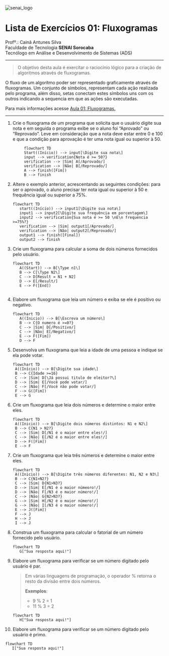 ![senai_logo](https://transparencia.sp.senai.br/Content/img/logo-senai.png)

# Lista de Exercícios 01: Fluxogramas

Profº.: Cainã Antunes Silva  
Faculdade de Tecnologia **SENAI Sorocaba**  
Tecnólogo em Análise e Desenvolvimento de Sistemas (ADS)
___


> O objetivo desta aula é exercitar o raciocínio lógico para a criação de algoritmos através de fluxogramas.  

O fluxo de um algorítmo poder ser representado graficamente através de fluxogramas. Um conjunto de símbolos, representam cada ação realizada pelo programa, além disso, setas conectam estes símbolos uns com os outros indicando a sequencia em que as ações são executadas.

Para mais informações acesse [Aula 01: Fluxogramas.](https://www.notion.so/cainaantunes/Aula-01-Fluxogramas-188bde521b3b80de90f7dbd9407af71e)

***

1. Crie o fluxograma de um programa que solicita que o usuário digite sua nota e em seguida o programa exibe se o aluno foi “Aprovado” ou “Reprovado”. Leve em consideração que a nota deve estar entre 0 e 100 e que a condição para aprovação é ter uma nota igual ou superior à 50.
   
    ```mermaid
         flowchart TD
         Start((Início)) --> input[\Digite sua nota\]
         input --> verification{Nota é >= 50?}
         verification --> |Sim| A[/Aprovado/]
         verification --> |Não| B[/Reprovado/]
         A --> finish([Fim])
         B --> finish
    
    ```
   
2. Altere o exemplo anterior, acrescentando as seguintes condições: para ser o aprovado, o aluno precisar ter nota igual ou superior à 50 e frequência igual ou superior a 75%.
   
   ```mermaid
   flowchart TD
      start((Início)) --> input1[\Digite sua nota\]
      input1 --> input2[\Digite sua frequência em porcentagem\]
      input2 --> verification{Sua nota é >= 50 \nE\n frequencia >=75%?}
      verification --> |Sim| output1[/Aprovado/]
      verification --> |Não| output2[/Reprovado/]
      output1 --> finish([Final])
      output2 --> finish
   ```
   
3. Crie um fluxograma para calcular a soma de dois números fornecidos pelo usuário.
   
   ```mermaid
   flowchart TD
      A((Start)) --> B[\Type n1\]
      B --> C[\Type N2\]
      C --> D[Result = N1 + N2]
      D --> E[/Result/]
      E --> F([End])
      
   ```
   
4. Elabore um fluxograma que leia um número e exiba se ele é positivo ou negativo.
   
   ```mermaid
   flowchart TD
      A((Inicio)) --> B[\Escreva um número\]
      B --> C{O numero é >=0?}
      C --> |Sim| D[/Positivo/]
      C --> |Não| E[/Negativo/]
      E --> F([Fim])
      D --> F
   ```
   
5. Desenvolva um fluxograma que leia a idade de uma pessoa e indique se ela pode votar.
   
   ```mermaid
   flowchart TD
    A((Início)) --> B[\Digite sua idade\]
    B --> C{Idade >=16}
    C --> |Sim| D[\Já possui titulo de eleitor?\]
    D --> |Sim| E[/Você pode votar/]
    C --> |Não| F[/Você não pode votar/]
    F --> G([Fim])
    E --> G

   ```
   
6. Crie um fluxograma que leia dois números e determine o maior entre eles.
   
   ```mermaid
   flowchart TD
    A((Inicio)) --> B[\Digite dois números distintos: N1 e N2\]
    B --> C{N1 > N2?}
    C --> |Sim| D[/N1 é o maior entre eles!/]
    C --> |Não| E[/N2 é o maior entre eles!/]
    D --> F([Fim])
    E --> F
   ```
   
7. Crie um fluxograma que leia três números e determine o maior entre eles.
   
   ```mermaid
   flowchart TD
    A((Inicio)) --> B[\Digite três números diferentes: N1, N2 e N3\]
    B --> C{N1>N2?}
    C --> |Sim| D{N1>N3?}
    D --> |Sim| E[/N1 é o maior númeoro!/]
    D --> |Não| F[/N3 é o maior número!/]
    C --> |Não| G{N2>N3?}
    G --> |Sim| H[/N2 é o maior número!/]
    G --> |Não| I[/N3 é o maior número!/]
    E --> J([Fim])
    F --> J
    H --> J
    I --> J
   ```
   
8. Construa um fluxograma para calcular o fatorial de um número fornecido pelo usuário.
   
   ```mermaid
   flowchart TD
      G["Sua resposta aqui!"]
   ```
   
9. Elabore um fluxograma para verificar se um número digitado pelo usuário é par.
   
   > Em várias linguagens de programação, o operador % retorna o resto da divisão entre dois números.    
   > 
   >**Exemplos**:  
   > - 9 % 2 = 1  
   > - 11 % 3 = 2
   
   ```mermaid
   flowchart TD
      H["Sua resposta aqui!"]
   ```
   
10. Elabore um fluxograma para verificar se um número digitado pelo usuário é primo.
   
   ```mermaid
   flowchart TD
      I["Sua resposta aqui!"]
   ```